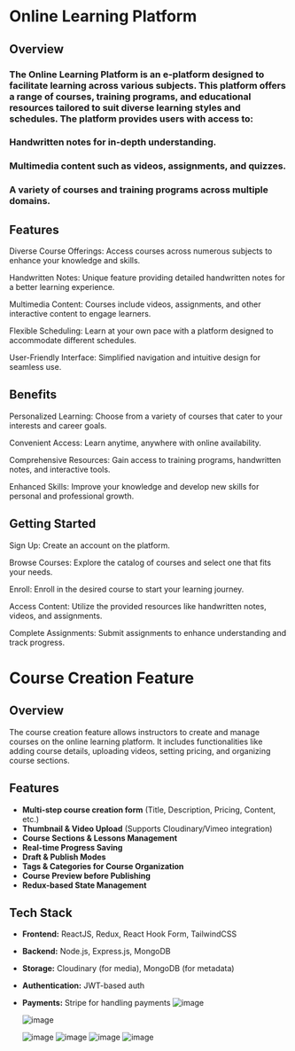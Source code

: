 # Online Learning Platform

## Overview

### The Online Learning Platform is an e-platform designed to facilitate learning across various subjects. This platform offers a range of courses, training programs, and educational resources tailored to suit diverse learning styles and schedules. The platform provides users with access to:

### Handwritten notes for in-depth understanding.

### Multimedia content such as videos, assignments, and quizzes.
### A variety of courses and training programs across multiple domains.

## Features

Diverse Course Offerings: Access courses across numerous subjects to enhance your knowledge and skills.

Handwritten Notes: Unique feature providing detailed handwritten notes for a better learning experience.

Multimedia Content: Courses include videos, assignments, and other interactive content to engage learners.

Flexible Scheduling: Learn at your own pace with a platform designed to accommodate different schedules.

User-Friendly Interface: Simplified navigation and intuitive design for seamless use.

## Benefits

Personalized Learning: Choose from a variety of courses that cater to your interests and career goals.

Convenient Access: Learn anytime, anywhere with online availability.

Comprehensive Resources: Gain access to training programs, handwritten notes, and interactive tools.

Enhanced Skills: Improve your knowledge and develop new skills for personal and professional growth.

## Getting Started

Sign Up: Create an account on the platform.

Browse Courses: Explore the catalog of courses and select one that fits your needs.

Enroll: Enroll in the desired course to start your learning journey.

Access Content: Utilize the provided resources like handwritten notes, videos, and assignments.

Complete Assignments: Submit assignments to enhance understanding and track progress.

# Course Creation Feature

## Overview
The course creation feature allows instructors to create and manage courses on the online learning platform. It includes functionalities like adding course details, uploading videos, setting pricing, and organizing course sections.

## Features
- **Multi-step course creation form** (Title, Description, Pricing, Content, etc.)
- **Thumbnail & Video Upload** (Supports Cloudinary/Vimeo integration)
- **Course Sections & Lessons Management**
- **Real-time Progress Saving**
- **Draft & Publish Modes**
- **Tags & Categories for Course Organization**
- **Course Preview before Publishing**
- **Redux-based State Management**

## Tech Stack
- **Frontend:** ReactJS, Redux, React Hook Form, TailwindCSS
- **Backend:** Node.js, Express.js, MongoDB
- **Storage:** Cloudinary (for media), MongoDB (for metadata)
- **Authentication:** JWT-based auth
- **Payments:** Stripe for handling payments
  ![image](https://github.com/user-attachments/assets/75d1e4ca-480e-4a0d-89b3-48a310bc194d)

  ![image](https://github.com/user-attachments/assets/2f537fe6-7e60-44b1-a456-8e1bf5f759ae)

  ![image](https://github.com/user-attachments/assets/078daa7a-70aa-43e6-a515-cba88fc1ea83)
  ![image](https://github.com/user-attachments/assets/036de659-7c77-4093-9dae-ff78e29b5951)
  ![image](https://github.com/user-attachments/assets/6ed01f5e-744d-425f-a29a-1685e33187bd)
  ![image](https://github.com/user-attachments/assets/bce378fd-6a34-4c4b-94bb-6b43e0f77032)






